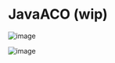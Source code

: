 # JavaACO (wip)
![image](https://github.com/gciftci/JavaACO/assets/7272836/711f6584-43d1-40cb-9615-c5b0d85e3ae6)

![image](https://github.com/gciftci/JavaACO/assets/7272836/5f81c41c-159a-4ec2-b25c-73d71c6e484d)
